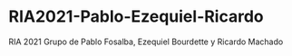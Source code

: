 # RIA2021-Pablo-Ezequiel-Ricardo
RIA 2021 Grupo de Pablo Fosalba, Ezequiel Bourdette y Ricardo Machado
